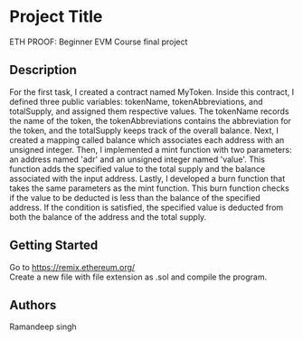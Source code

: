 # Project Title

ETH PROOF: Beginner EVM Course final project

## Description

For the first task, I created a contract named MyToken. Inside this contract, I defined three public variables: tokenName, tokenAbbreviations, and totalSupply, and assigned them respective values. The tokenName records the name of the token, the tokenAbbreviations contains the abbreviation for the token, and the totalSupply keeps track of the overall balance. Next, I created a mapping called balance which associates each address with an unsigned integer. Then, I implemented a mint function with two parameters: an address named 'adr' and an unsigned integer named 'value'. This function adds the specified value to the total supply and the balance associated with the input address. Lastly, I developed a burn function that takes the same parameters as the mint function. This burn function checks if the value to be deducted is less than the balance of the specified address. If the condition is satisfied, the specified value is deducted from both the balance of the address and the total supply.

## Getting Started

Go to https://remix.ethereum.org/<br/>
Create a new file with file extension as .sol and compile the program.

## Authors

Ramandeep singh

